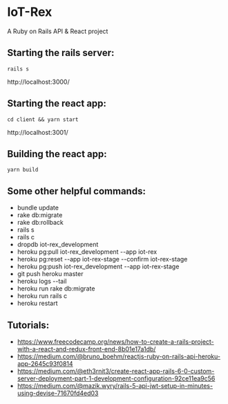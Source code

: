 # IoT-Rex
A Ruby on Rails API & React project

## Starting the rails server:
```
rails s
```

http://localhost:3000/

## Starting the react app:
```
cd client && yarn start
```

http://localhost:3001/

## Building the react app:
```
yarn build
```

## Some other helpful commands:
- bundle update
- rake db:migrate
- rake db:rollback
- rails s
- rails c
- dropdb iot-rex_development
- heroku pg:pull <postgresql-name> iot-rex_development --app iot-rex
- heroku pg:reset --app iot-rex-stage --confirm iot-rex-stage
- heroku pg:push iot-rex_development <postgresql-name> --app iot-rex-stage
- git push heroku master
- heroku logs --tail
- heroku run rake db:migrate
- heroku run rails c
- heroku restart


## Tutorials:
- https://www.freecodecamp.org/news/how-to-create-a-rails-project-with-a-react-and-redux-front-end-8b01e17a1db/
- https://medium.com/@bruno_boehm/reactjs-ruby-on-rails-api-heroku-app-2645c93f0814
- https://medium.com/@eth3rnit3/create-react-app-rails-6-0-custom-server-deployment-part-1-development-configuration-92ce11ea9c56
- https://medium.com/@mazik.wyry/rails-5-api-jwt-setup-in-minutes-using-devise-71670fd4ed03
